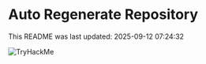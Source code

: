 # Auto Regenerate Repository

This README was last updated: 2025-09-12 07:24:32

 ![TryHackMe](https://tryhackme.com/badge/533634)